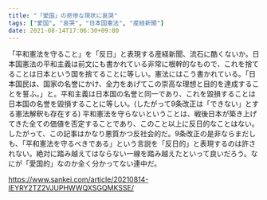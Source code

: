 ```yaml
---
title: "「愛国」の悲惨な現状に哀哭"
tags: ["愛国", "哀哭", "日本国憲法", "産経新聞"]
date: 2021-08-14T17:06:30+09:00
---
```


「平和憲法を守ること」を「反日」と表現する産経新聞、流石に酷くないか。日本国憲法の平和主義は前文にも書かれている非常に根幹的なもので、これを捨てることは日本という国を捨てることに等しい。憲法にはこう書かれている。「日本国民は、国家の名誉にかけ、全力をあげてこの崇高な理想と目的を達成することを誓ふ。」と。平和主義は日本国の名誉と同一であり、これを毀損することは日本国の名誉を毀損することに等しい。(したがって9条改正は「できない」とする憲法解釈も存在する)
平和憲法を守らないということは、戦後日本が築き上げてきた全ての価値を否定することであり、このこと以上に反日的なことはない。したがって、この記事はかなり悪質かつ反社会的だ。9条改正の是非ならまだしも、「平和憲法を守るべきである」という言説を「反日的」と表現するのは許されない。絶対に踏み越えてはならない一線を踏み越えたといって良いだろう。なにが「愛国的」なのか全く分かってない連中だ。

https://www.sankei.com/article/20210814-IEYRY2TZ2VJUPHWWQXSGQMKSSE/

